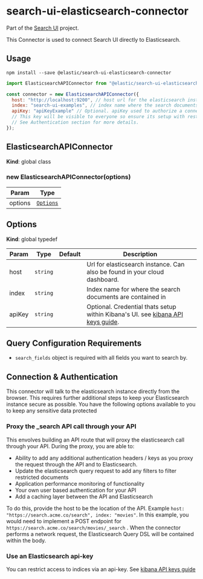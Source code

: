 # search-ui-elasticsearch-connector

Part of the [Search UI](https://github.com/elastic/search-ui) project.

This Connector is used to connect Search UI directly to Elasticsearch.

## Usage

```shell
npm install --save @elastic/search-ui-elasticsearch-connector
```

```js
import ElasticsearchAPIConnector from "@elastic/search-ui-elasticsearch-connector";

const connector = new ElasticsearchAPIConnector({
  host: "http://localhost:9200", // host url for the elasticsearch instance
  index: "search-ui-examples", // index name where the search documents are contained
  apiKey: "apiKeyExample" // Optional. apiKey used to authorize a connection to Elasticsearch instance.
  // This key will be visible to everyone so ensure its setup with restricted privileges.
  // See Authentication section for more details.
});
```

## ElasticsearchAPIConnector

**Kind**: global class

### new ElasticsearchAPIConnector(options)

| Param   | Type                             |
| ------- | -------------------------------- |
| options | [<code>Options</code>](#Options) |

## Options

**Kind**: global typedef

| Param  | Type                | Default | Description                                                                                                                                    |
| ------ | ------------------- | ------- | ---------------------------------------------------------------------------------------------------------------------------------------------- |
| host   | <code>string</code> |         | Url for elasticsearch instance. Can also be found in your cloud dashboard.                                                                     |
| index  | <code>string</code> |         | Index name for where the search documents are contained in                                                                                     |
| apiKey | <code>string</code> |         | Optional. Credential thats setup within Kibana's UI. see [kibana API keys guide](https://www.elastic.co/guide/en/kibana/master/api-keys.html). |

## Query Configuration Requirements

- `search_fields` object is required with all fields you want to search by.

## Connection & Authentication

This connector will talk to the elasticsearch instance directly from the browser. This requires further additional steps to keep your Elasticsearch instance secure as possible. You have the following options available to you to keep any sensitive data protected

### Proxy the \_search API call through your API

This envolves building an API route that will proxy the elasticsearch call through your API. During the proxy, you are able to:

- Ability to add any additional authentication headers / keys as you proxy the request through the API and to Elasticsearch.
- Update the elasticsearch query request to add any filters to filter restricted documents
- Application performance monitoring of functionality
- Your own user based authentication for your API
- Add a caching layer between the API and Elasticsearch

To do this, provide the host to be the location of the API. Example `host: "https://search.acme.co/search", index: "movies"`. In this example, you would need to implement a POST endpoint for `https://search.acme.co/search/movies/_search` . When the connector performs a network request, the Elasticsearch Query DSL will be contained within the body.

### Use an Elasticsearch api-key

You can restrict access to indices via an api-key. See [kibana API keys guide](https://www.elastic.co/guide/en/kibana/master/api-keys.html)
